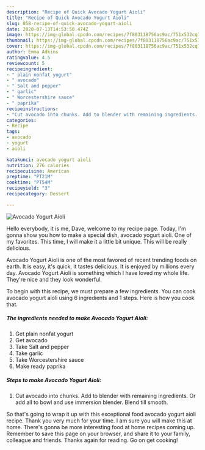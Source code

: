 ```yaml
---
description: "Recipe of Quick Avocado Yogurt Aioli"
title: "Recipe of Quick Avocado Yogurt Aioli"
slug: 858-recipe-of-quick-avocado-yogurt-aioli
date: 2020-07-13T14:53:50.474Z
image: https://img-global.cpcdn.com/recipes/7f803118756ac9ac/751x532cq70/avocado-yogurt-aioli-recipe-main-photo.jpg
thumbnail: https://img-global.cpcdn.com/recipes/7f803118756ac9ac/751x532cq70/avocado-yogurt-aioli-recipe-main-photo.jpg
cover: https://img-global.cpcdn.com/recipes/7f803118756ac9ac/751x532cq70/avocado-yogurt-aioli-recipe-main-photo.jpg
author: Emma Adkins
ratingvalue: 4.5
reviewcount: 5
recipeingredient:
- " plain nonfat yogurt"
- " avocado"
- " Salt and pepper"
- " garlic"
- " Worcestershire sauce"
- " paprika"
recipeinstructions:
- "Cut avocado into chunks. Add to blender with remaining ingredients. Or add all to bowl and use immersion blender. Blend till smooth."
categories:
- Recipe
tags:
- avocado
- yogurt
- aioli

katakunci: avocado yogurt aioli 
nutrition: 276 calories
recipecuisine: American
preptime: "PT21M"
cooktime: "PT54M"
recipeyield: "3"
recipecategory: Dessert

---
```



![Avocado Yogurt Aioli](https://img-global.cpcdn.com/recipes/7f803118756ac9ac/751x532cq70/avocado-yogurt-aioli-recipe-main-photo.jpg)

Hello everybody, it is me, Dave, welcome to my recipe page. Today, I'm gonna show you how to make a special dish, avocado yogurt aioli. One of my favorites. This time, I will make it a little bit unique. This will be really delicious.

Avocado Yogurt Aioli is one of the most favored of recent trending foods on earth. It is easy, it's quick, it tastes delicious. It is enjoyed by millions every day. Avocado Yogurt Aioli is something which I have loved my whole life. They're nice and they look wonderful.




To begin with this recipe, we must prepare a few ingredients. You can cook avocado yogurt aioli using 6 ingredients and 1 steps. Here is how you cook that.

<!--inarticleads1-->

##### The ingredients needed to make Avocado Yogurt Aioli:

1. Get  plain nonfat yogurt
1. Get  avocado
1. Take  Salt and pepper
1. Take  garlic
1. Take  Worcestershire sauce
1. Make ready  paprika




<!--inarticleads2-->

##### Steps to make Avocado Yogurt Aioli:

1. Cut avocado into chunks. Add to blender with remaining ingredients. Or add all to bowl and use immersion blender. Blend till smooth.




So that's going to wrap it up with this exceptional food avocado yogurt aioli recipe. Thank you very much for your time. I am sure you will make this at home. There's gonna be more interesting food at home recipes coming up. Remember to save this page on your browser, and share it to your family, colleague and friends. Thanks again for reading. Go on get cooking!

